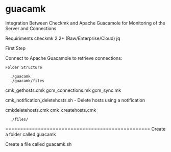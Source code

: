 # guacamk
Integration Between Checkmk and Apache Guacamole for Monitoring of the Server and Connections


Requiriments
  checkmk 2.2+ (Raw/Enterprise/Cloud)
  jq


First Step

  Connect to Apache Guacamole to retrieve connections:




    Folder Structure

      ./guacamk
      ./guacamk/files

  cmk_gethosts.cmk
  gcm_connections.mk
  gcm_sync.mk
  
cmk_notification_deletehosts.sh - Delete hosts using a notification

  cmkdeletehosts.cmk
  cmk_createhosts.cmk



      ./files/

=================================================
Create a folder called guacamk

Create a file called guacamk.sh








